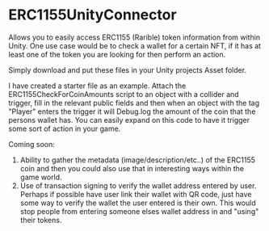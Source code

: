 # ERC1155UnityConnector
Allows you to easily access ERC1155 (Rarible) token information from within Unity. One use case would be to check a wallet for a certain NFT, if it has at least one of the token you are looking for then perform an action.

Simply download and put these files in your Unity projects Asset folder. 

I have created a starter file as an example. Attach the ERC1155CheckForCoinAmounts script to an object with a collider and trigger, fill in the relevant public fields and then when an object with the tag "Player" enters the trigger it will Debug.log the amount of the coin that the persons wallet has. You can easily expand on this code to have it trigger some sort of action in your game.

Coming soon:

1. Ability to gather the metadata (image/description/etc..) of the ERC1155 coin and then you could also use that in interesting ways within the game world. 
2. Use of transaction signing to verify the wallet address entered by user. Perhaps if possible have user link their wallet with QR code, just have some way to verify the wallet the user entered is their own. This would stop people from entering someone elses wallet address in and "using" their tokens.




